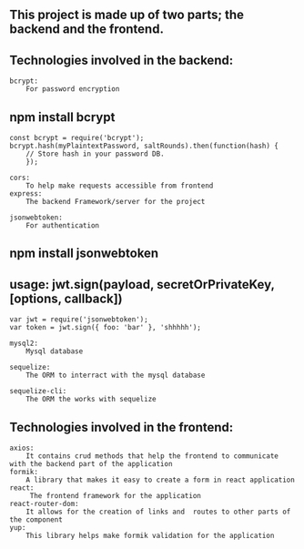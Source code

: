 ## This project is made up of two parts; the backend and the frontend.


## Technologies involved in the backend:
	bcrypt: 
		For password encryption
##      npm install bcrypt
	const bcrypt = require('bcrypt');
	bcrypt.hash(myPlaintextPassword, saltRounds).then(function(hash) {
        // Store hash in your password DB.
        });

	cors:
		To help make requests accessible from frontend
	express:
		The backend Framework/server for the project
	
	jsonwebtoken:
		For authentication
##	npm install jsonwebtoken
##	usage: 	jwt.sign(payload, secretOrPrivateKey, [options, callback])
	var jwt = require('jsonwebtoken');
	var token = jwt.sign({ foo: 'bar' }, 'shhhhh');
	
	mysql2:
		Mysql database
	
	sequelize:
		The ORM to interract with the mysql database
	
	sequelize-cli:
		The ORM the works with sequelize
	
## Technologies involved in the frontend:
	axios:
		It contains crud methods that help the frontend to communicate with the backend part of the application
	formik:
		A library that makes it easy to create a form in react application
	react:
		 The frontend framework for the application
	react-router-dom:
		It allows for the creation of links and  routes to other parts of the component
	yup:
		This library helps make formik validation for the application
